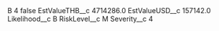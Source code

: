 <?xml version="1.0" encoding="UTF-8"?>
<CustomMetadata xmlns="http://soap.sforce.com/2006/04/metadata" xmlns:xsi="http://www.w3.org/2001/XMLSchema-instance" xmlns:xsd="http://www.w3.org/2001/XMLSchema">
    <label>B 4</label>
    <protected>false</protected>
    <values>
        <field>EstValueTHB__c</field>
        <value xsi:type="xsd:double">4714286.0</value>
    </values>
    <values>
        <field>EstValueUSD__c</field>
        <value xsi:type="xsd:double">157142.0</value>
    </values>
    <values>
        <field>Likelihood__c</field>
        <value xsi:type="xsd:string">B</value>
    </values>
    <values>
        <field>RiskLevel__c</field>
        <value xsi:type="xsd:string">M</value>
    </values>
    <values>
        <field>Severity__c</field>
        <value xsi:type="xsd:string">4</value>
    </values>
</CustomMetadata>
